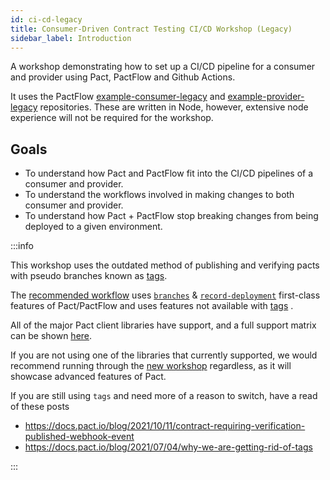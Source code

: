 ```yaml
---
id: ci-cd-legacy
title: Consumer-Driven Contract Testing CI/CD Workshop (Legacy)
sidebar_label: Introduction
---
```


A workshop demonstrating how to set up a CI/CD pipeline for a consumer and provider using Pact, PactFlow and Github Actions.

It uses the PactFlow [example-consumer-legacy][example-consumer-legacy] and [example-provider-legacy][example-provider-legacy] repositories. These are written in Node, however, extensive node experience will not be required for the workshop.

## Goals

* To understand how Pact and PactFlow fit into the CI/CD pipelines of a consumer and provider.
* To understand the workflows involved in making changes to both consumer and provider.
* To understand how Pact + PactFlow stop breaking changes from being deployed to a given environment.

[example-consumer-legacy]: https://github.com/pactflow/example-consumer-legacy
[example-provider-legacy]: https://github.com/pactflow/example-provider-legacy

:::info

This workshop uses the outdated method of publishing and verifying pacts with pseudo branches known as [tags](https://docs.pact.io/pact_broker/tags#using-tags).

The [recommended workflow](https://docs.pactflow.io/docs/workshops/ci-cd) uses [`branches`](https://docs.pact.io/pact_broker/branches) & [`record-deployment`](https://docs.pact.io/pact_broker/recording_deployments_and_releases) first-class features of Pact/PactFlow and uses features not available with [tags](https://docs.pact.io/pact_broker/tags#using-tags) .

All of the major Pact client libraries have support, and a full support matrix can be shown [here](https://docs.pact.io/pact_broker/branches#support).

If you are not using one of the libraries that currently supported, we would recommend running through the [new workshop](https://docs.pactflow.io/docs/workshops/ci-cd) regardless, as it will showcase advanced features of Pact.

If you are still using `tags` and need more of a reason to switch, have a read of these posts

* <https://docs.pact.io/blog/2021/10/11/contract-requiring-verification-published-webhook-event>
* <https://docs.pact.io/blog/2021/07/04/why-we-are-getting-rid-of-tags>

:::
